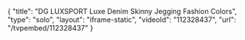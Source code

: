 {
    "title": "DG LUXSPORT Luxe Denim Skinny Jegging  Fashion Colors",
    "type": "solo",
    "layout": "iframe-static",
    "videoId": "112328437",
    "url": "\/tvpembed\/112328437"
}